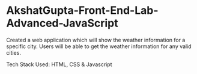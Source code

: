 # AkshatGupta-Front-End-Lab-Advanced-JavaScript
Created a web application which will show the weather information for a specific city.
Users will be able to get the weather information for any valid cities.

Tech Stack Used: HTML, CSS & Javascript
